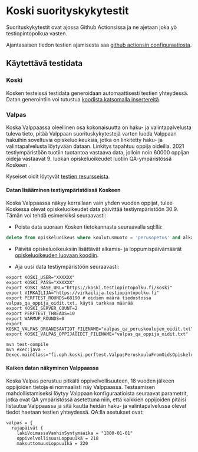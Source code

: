 # Koski suorityskykytestit

Suorituskykytestit ovat ajossa Github Actionsissa ja ne ajetaan joka yö testiopintopolkua vasten.

Ajantasaisen tiedon testien ajamisesta saa [github actionsin configuraatiosta](../.github/workflows/run_performance_tests.yml).

## Käytettävä testidata

### Koski

Kosken testeissä testidata generoidaan automaattisesti testien yhteydessä. Datan generointiin voi tutustua
[koodista katsomalla insertereitä](../src/test/scala/fi/oph/koski/perftest/).

### Valpas

Koska Valppaassa oleellinen osa kokonaisuutta on haku- ja valintapalvelusta tuleva tieto, pitää Valppaan
suorituskykytestejä varten luoda Valppaan hakuihin soveltuvia opiskeluoikeuksia, jotka on linkitetty
haku- ja valintapalvelusta löytyvään dataan. Linkitys tapahtuu oppija oideilla. 2021 testiympäristöön tuotiin
tuotantoa vastaava data, jolloin noin 60000 oppijan oideja vastaavat 9. luokan opiskeluoikeudet
luotiin QA-ympäristössä Koskeen .

Kyseiset oidit löytyvät [testien resursseista](../src/test/resources/valpas_qa_oppija_oidit.txt).

#### Datan lisääminen testiympäristöissä Koskeen

Koska Valppaassa näkyy kerrallaan vain yhden vuoden oppijat, tulee Koskessa olevat opiskeluoikeudet data päivittää
testiympäristöön 30.9. Tämän voi tehdä esimerkiksi seuraavasti:

* Poista data suoraan Kosken tietokannasta seuraavalla sql:llä:

```sql
delete from opiskeluoikeus where koulutusmuoto = 'perusopetus' and alkamispaiva = '2021-08-15' and paattymispaiva = '2022-06-04' and luokka ='9A' and versionumero = 1 and aikaleima > '2021-10-10';
```

* Päivitä opiskeluoikeuksiin lisättävät alkamis- ja loppumispäivämäärät
[opiskeluoikeuden luovaan koodiin](../src/test/scala/fi/oph/koski/perftest/ValpasOpiskeluoikeusInserterScenario.scala).

* Aja uusi data testiympäristöön seuraavasti:

```
export KOSKI_USER="XXXXXX"
export KOSKI_PASS="XXXXXX"
export KOSKI_BASE_URL="https://koski.testiopintopolku.fi/koski"
export VIRKAILIJA="https://virkailija.testiopintopolku.fi"
export PERFTEST_ROUNDS=68190 # oidien määrä tiedostossa valpas_qa_oppija_oidit.txt, käytä tarkkaa määrää
export KOSKI_SERVER_COUNT=2
export PERFTEST_THREADS=10
export WARMUP_ROUNDS=0
export KOSKI_VALPAS_ORGANISAATIOT_FILENAME="valpas_qa_peruskoulujen_oidit.txt"
export KOSKI_VALPAS_OPPIJAOIDIT_FILENAME="valpas_qa_oppija_oidit.txt"

mvn test-compile
mvn exec:java -Dexec.mainClass="fi.oph.koski.perftest.ValpasPeruskouluFromOidsOpiskeluoikeusInserter"
```

#### Kaiken datan näkyminen Valppaassa

Koska Valpas perustuu pitkälti oppivelvollisuuteen, 18 vuoden jälkeen oppijoiden tietoja ei normaalisti näy Valppaassa.
Testaamisen mahdollistamiseksi löytyy Valppaan konfiguraatioista seuraavat parametrit, jotka ovat QA ympäristössä
asetettuna niin, että kaikkien oppijoiden pitäisi listautua Valppaassa ja sitä kautta heidän haku- ja
valintapalvelussa olevat tiedot haetaan testien yhteydessä. QA:lla asetukset ovat:

```
valpas = {
  rajapäivät {
    lakiVoimassaVanhinSyntymäaika = "1800-01-01"
    oppivelvollisuusLoppuuIkä = 218
    maksuttomuusLoppuuIkä = 220
```
